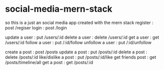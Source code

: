 # social-media-mern-stack
so this is a just an social media app created with the mern stack
register : post /regiser
login : post /login

update a user : put /users/:id
delete a user : delete /users/:id
get a user : get /users/:id
follow a user : put /:id/follow
unfollow a user : put /:id/unfollow

create a post : post /posts
update a post : put /posts/:id
delete a post : delete /posts/:id
like/dislike a post : put /posts/:id/like
get friends post : get /posts/timeline/all
get a post : get /posts/:id
